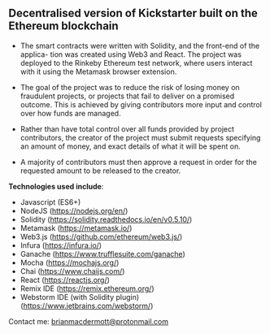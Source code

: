 Decentralised version of Kickstarter built on the Ethereum blockchain
---------------------------------------------------------------------

- The smart contracts were written with Solidity, and the front-end of the applica-
tion was created using Web3 and React. The project was deployed to the Rinkeby
Ethereum test network, where users interact with it using the Metamask browser
extension.

- The goal of the project was to reduce the risk of losing money on fraudulent projects,
or projects that fail to deliver on a promised outcome. This is achieved by giving
contributors more input and control over how funds are managed.

- Rather than have total control over all funds provided by project contributors, the
creator of the project must submit requests specifying an amount of money, and
exact details of what it will be spent on.

- A majority of contributors must then approve a request in order for the requested
amount to be released to the creator.

__Technologies used include__:

- Javascript (ES6+)
- NodeJS (https://nodejs.org/en/)
- Solidity (https://solidity.readthedocs.io/en/v0.5.10/)
- Metamask (https://metamask.io/)
- Web3.js (https://github.com/ethereum/web3.js/)
- Infura (https://infura.io/)
- Ganache (https://www.trufflesuite.com/ganache)
- Mocha (https://mochajs.org/)
- Chai (https://www.chaijs.com/)
- React (https://reactjs.org/)
- Remix IDE (https://remix.ethereum.org/)
- Webstorm IDE (with Solidity plugin) (https://www.jetbrains.com/webstorm/)

Contact me: brianmacdermott@protonmail.com
